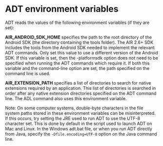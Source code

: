 # ADT environment variables

<div>

ADT reads the values of the following environment variables (if they are set):

**AIR_ANDROID_SDK_HOME** specifies the path to the root directory of the Android
SDK (the directory containing the tools folder). The AIR 2.6+ SDK includes the
tools from the Android SDK needed to implement the relevant ADT commands. Only
set this value to use a different version of the Android SDK. If this variable
is set, then the -platformsdk option does not need to be specified when running
the ADT commands which require it. If both this variable and the command-line
option are set, the path specified on the command line is used.

**AIR_EXTENSION_PATH** specifies a list of directories to search for native
extensions required by an application. This list of directories is searched in
order after any native extension directories specified on the ADT command line.
The ADL command also uses this environment variable.

<div>

Note: On some computer systems, double-byte characters in the file system paths
stored in these environment variables can be misinterpreted. If this occurs, try
setting the JRE used to run ADT to use the UTF-8 character set. This is done by
default in the script used to launch ADT on Mac and Linux. In the Windows
adt.bat file, or when you run ADT directly from Java, specify the
`-Dfile.encoding=UTF-8` option on the Java command line.

</div>

</div>

<div>

<div>



</div>

</div>
